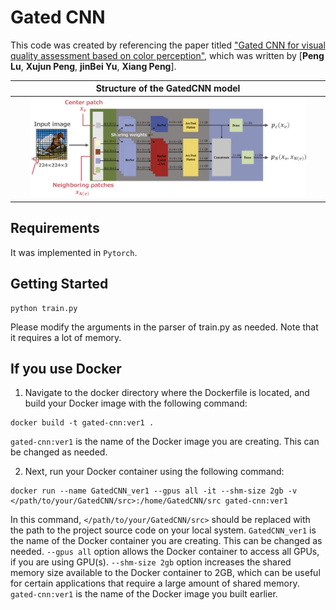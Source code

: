 # Gated CNN
This code was created by referencing the paper titled ["Gated CNN for visual quality assessment based on color perception"](https://www.sciencedirect.com/science/article/abs/pii/S0923596518311500), which was written by [**Peng Lu**, **Xujun Peng**, **jinBei Yu**, **Xiang Peng**].

| Structure of the GatedCNN model |
| :--: |
| <img src="../readme_figures/Structure_of_the_GatedCNN_model.png" width="90%"> |

## Requirements
It was implemented in `Pytorch`.

## Getting Started
```
python train.py
```
Please modify the arguments in the parser of train.py as needed.
Note that it requires a lot of memory.

## If you use Docker
1. Navigate to the docker directory where the Dockerfile is located, and build your Docker image with the following command:
```
docker build -t gated-cnn:ver1 .
```
`gated-cnn:ver1` is the name of the Docker image you are creating. This can be changed as needed.

2. Next, run your Docker container using the following command:
```
docker run --name GatedCNN_ver1 --gpus all -it --shm-size 2gb -v </path/to/your/GatedCNN/src>:/home/GatedCNN/src gated-cnn:ver1
```
In this command, `</path/to/your/GatedCNN/src>` should be replaced with the path to the project source code on your local system.
`GatedCNN_ver1` is the name of the Docker container you are creating. This can be changed as needed. `--gpus all` option allows the Docker container to access all GPUs, if you are using GPU(s). `--shm-size 2gb` option increases the shared memory size available to the Docker container to 2GB, which can be useful for certain applications that require a large amount of shared memory. `gated-cnn:ver1` is the name of the Docker image you built earlier. 
